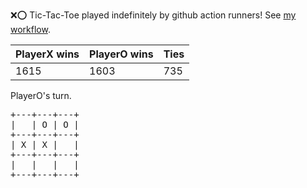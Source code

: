 :x::o: Tic-Tac-Toe played indefinitely by github action runners! See [my workflow](.github/workflows/play.yaml).

|PlayerX wins|PlayerO wins|Ties|
|-|-|-|
|1615|1603|735|

PlayerO's turn.

<pre>
+---+---+---+
|   | O | O |
+---+---+---+
| X | X |   |
+---+---+---+
|   |   |   |
+---+---+---+
</pre>